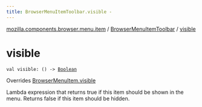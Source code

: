 ```yaml
---
title: BrowserMenuItemToolbar.visible - 
---
```


[mozilla.components.browser.menu.item](../index.html) / [BrowserMenuItemToolbar](index.html) / [visible](./visible.html)

# visible

`val visible: () -> `[`Boolean`](https://kotlinlang.org/api/latest/jvm/stdlib/kotlin/-boolean/index.html)

Overrides [BrowserMenuItem.visible](../../mozilla.components.browser.menu/-browser-menu-item/visible.html)

Lambda expression that returns true if this item should be shown in the menu. Returns false
if this item should be hidden.

